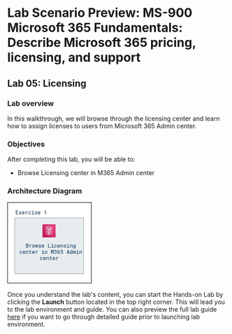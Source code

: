 # Lab Scenario Preview: MS-900 Microsoft 365 Fundamentals: Describe Microsoft 365 pricing, licensing, and support

## Lab 05: Licensing

### Lab overview

In this walkthrough, we will browse through the licensing center and learn how to assign licenses to users from Microsoft 365 Admin center.

### Objectives

After completing this lab, you will be able to:

- Browse Licensing center in M365 Admin center

### Architecture Diagram

![](media/MS-900-LSP-Mod-5.png)

Once you understand the lab's content, you can start the Hands-on Lab by clicking the **Launch** button located in the top right corner. This will lead you to the lab environment and guide. You can also preview the full lab guide [here](https://experience.cloudlabs.ai/#/labguidepreview/24cd49f6-3658-44f8-bf71-6e9348db1515) if you want to go through detailed guide prior to launching lab environment.